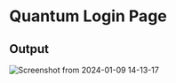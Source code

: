 # Quantum Login Page

## Output

![Screenshot from 2024-01-09 14-13-17](https://github.com/Smit-Doshi/zeustraining/assets/155627071/3611fc15-2730-48f7-ad60-797d9edff0b7)
